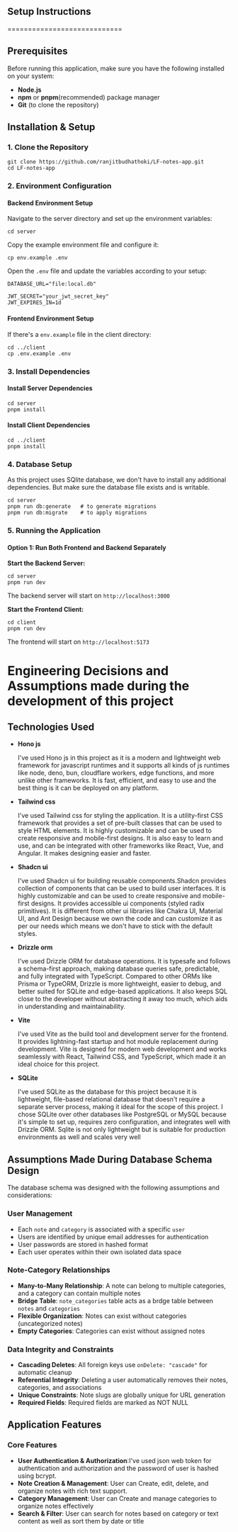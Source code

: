 ## Setup Instructions
============================

Prerequisites
-------------

Before running this application, make sure you have the following installed on your system:

-   **Node.js**
-   **npm** or **pnpm**(recommended) package manager
-   **Git** (to clone the repository)

Installation & Setup
--------------------

### 1\. Clone the Repository

```
git clone https://github.com/ranjitbudhathoki/LF-notes-app.git
cd LF-notes-app

```

### 2\. Environment Configuration

#### Backend Environment Setup

Navigate to the server directory and set up the environment variables:

```
cd server

```

Copy the example environment file and configure it:

```
cp env.example .env

```

Open the `.env` file and update the variables according to your setup:

```
DATABASE_URL="file:local.db"

JWT_SECRET="your_jwt_secret_key"
JWT_EXPIRES_IN=1d

```

#### Frontend Environment Setup

If there's a `env.example` file in the client directory:

```
cd ../client
cp .env.example .env

```


### 3\. Install Dependencies

#### Install Server Dependencies

```
cd server
pnpm install

```

#### Install Client Dependencies

```
cd ../client
pnpm install

```

### 4\. Database Setup

As this project uses SQlite database, we don't have to install any additional dependencies. But make sure the database file exists and is writable.

```
cd server
pnpm run db:generate   # to generate migrations
pnpm run db:migrate    # to apply migrations
```

### 5\. Running the Application

#### Option 1: Run Both Frontend and Backend Separately

**Start the Backend Server:**

```
cd server
pnpm run dev

```

The backend server will start on `http://localhost:3000`

**Start the Frontend Client:**

```
cd client
pnpm run dev

```

The frontend will start on `http://localhost:5173`

# Engineering Decisions and Assumptions made during the development of this project

Technologies Used
-------------
- **Hono js**

  I've used Hono js in this project as it is a modern and lightweight web framework for javascript runtimes and it  supports all kinds of js runtimes like node, deno, bun, cloudflare workers, edge functions, and more unlike other frameworks. It is fast, efficient, and easy to use and the best thing is it can be deployed on any platform.

- **Tailwind css**

  I've used Tailwind css for styling the application. It is a utility-first CSS framework that provides a set of pre-built classes that can be used to style HTML elements. It is highly customizable and can be used to create responsive and mobile-first designs. It is also easy to learn and use, and can be integrated with other frameworks like React, Vue, and Angular. It makes designing easier and faster.

- **Shadcn ui**

  I've used Shadcn ui for building reusable components.Shadcn provides collection of components that can be used to build user interfaces. It is highly customizable and can be used to create responsive and mobile-first designs. It provides accessible ui components (styled radix primitives). It is different from other ui libraries like Chakra UI, Material UI, and Ant Design because we own the code and can customize it as per our needs which means we don't have to stick with the default styles.

- **Drizzle orm**

  I've used Drizzle ORM for database operations. It is typesafe and follows a schema-first approach, making database queries safe, predictable, and fully integrated with TypeScript. Compared to other ORMs like Prisma or TypeORM, Drizzle is more lightweight, easier to debug, and better suited for SQLite and edge-based applications. It also keeps SQL close to the developer without abstracting it away too much, which aids in understanding and maintainability.

- **Vite**

  I've used Vite as the build tool and development server for the frontend. It provides lightning-fast startup and hot module replacement during development. Vite is designed for modern web development and works seamlessly with React, Tailwind CSS, and TypeScript, which made it an ideal choice for this project.

- **SQLite**

  I've used SQLite as the database for this project because it is lightweight, file-based relational database that doesn't require a separate server process, making it ideal for the scope of this project. I chose SQLite over other databases like PostgreSQL or MySQL because it's simple to set up, requires zero configuration, and integrates well with Drizzle ORM. Sqlite is not only lightweight but is suitable for production environments as well and scales very well



## Assumptions Made During Database Schema Design

The database schema was designed with the following assumptions and considerations:

### User Management
-   Each `note` and `category` is associated with a specific `user`
-   Users are identified by unique email addresses for authentication
-   User passwords are stored in hashed format
-   Each user operates within their own isolated data space

### Note-Category Relationships

-   **Many-to-Many Relationship**: A note can belong to multiple categories, and a category can contain multiple notes
-   **Bridge Table**: `note_categories` table acts as a brdge table between `notes` and `categories`
-   **Flexible Organization**: Notes can exist without categories (uncategorized notes)
-   **Empty Categories**: Categories can exist without assigned notes

### Data Integrity and Constraints

-   **Cascading Deletes**: All foreign keys use `onDelete: "cascade"` for automatic cleanup
-   **Referential Integrity**: Deleting a user automatically removes their notes, categories, and associations
-   **Unique Constraints**: Note slugs are globally unique for URL generation
-   **Required Fields**: Required fields are marked as NOT NULL


Application Features
--------------------

### Core Features

-   **User Authentication & Authorization**:I've used json web token for authentication and authorization and the password of user is   hashed using bcrypt.
-   **Note Creation & Management**: User can Create, edit, delete, and organize notes with rich text support.
-   **Category Management**: User can Create and manage categories to organize notes effectively
-   **Search & Filter**: User can search for notes based on category or text content as well as sort them by date or title

